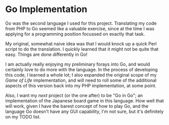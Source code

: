# Go Implementation

Go was the second language I used for this project. Translating my code from PHP to Go seemed like a valuable exercise, since at the time I was applying for a programming position focussed on exactly that task.

My original, somewhat naive idea was that I would knock up a quick Perl script to do the translation. I quickly learned that it might not be quite that easy. Things are done differently in Go!

I am actually really enjoying my preliminary forays into Go, and would certainly love to do more with the language. In the process of developing this code, I learned a whole lot; I also expanded the original scope of my *Game of Life* implementation, and will need to roll some of the additional aspects of this version back into my PHP implementation, at some point.

Also, I want my *next* project (or the one after) to be "Go in Go"; an implementation of the Japanese board game in this language. How well that will work, given I have the barest concept of how to play Go, and the language Go doesn't have any GUI capability, I'm not sure, but it's definitely on my TODO list.